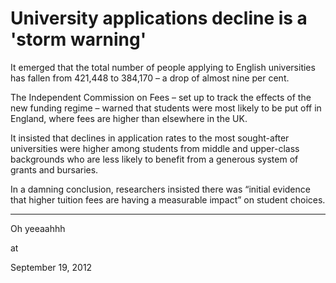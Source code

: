 # University applications decline is a 'storm warning'
It emerged that the total number of people applying to English
universities has fallen from 421,448 to 384,170 – a drop of almost
nine per cent.

The Independent Commission on Fees – set up to track the effects of
the new funding regime – warned that students were most likely to be
put off in England, where fees are higher than elsewhere in the UK.

It insisted that declines in application rates to the most
sought-after universities were higher among students from middle and
upper-class backgrounds who are less likely to benefit from a generous
system of grants and bursaries.

In a damning conclusion, researchers insisted there was “initial
evidence that higher tuition fees are having a measurable impact” on
student choices.

---

Oh yeeaahhh








at

September 19, 2012















